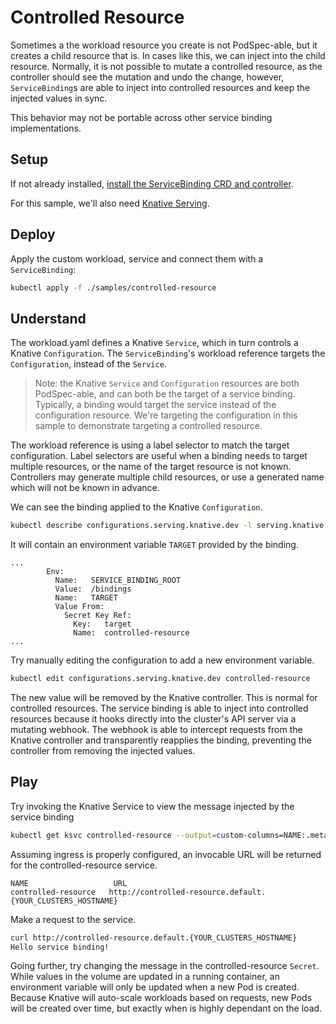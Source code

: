 # Controlled Resource

Sometimes a the workload resource you create is not PodSpec-able, but it creates a child resource that is. In cases like this, we can inject into the child resource. Normally, it is not possible to mutate a controlled resource, as the controller should see the mutation and undo the change, however, `ServiceBinding`s are able to inject into controlled resources and keep the injected values in sync.

This behavior may not be portable across other service binding implementations.

## Setup

If not already installed, [install the ServiceBinding CRD and controller][install].

For this sample, we'll also need [Knative Serving][knative-install].

## Deploy

Apply the custom workload, service and connect them with a `ServiceBinding`:

```sh
kubectl apply -f ./samples/controlled-resource
```

## Understand

The workload.yaml defines a Knative `Service`, which in turn controls a Knative `Configuration`.
The `ServiceBinding`'s workload reference targets the `Configuration`, instead of the `Service`.

> Note: the Knative `Service` and `Configuration` resources are both PodSpec-able, and can both be the target of a service binding. Typically, a binding would target the service instead of the configuration resource. We're targeting the configuration in this sample to demonstrate targeting a controlled resource.

The workload reference is using a label selector to match the target configuration. Label selectors are useful when a binding needs to target multiple resources, or the name of the target resource is not known. Controllers may generate multiple child resources, or use a generated name which will not be known in advance.

We can see the binding applied to the Knative `Configuration`.

```sh
kubectl describe configurations.serving.knative.dev -l serving.knative.dev/service=controlled-resource
```

It will contain an environment variable `TARGET` provided by the binding.

```
...
        Env:
          Name:   SERVICE_BINDING_ROOT
          Value:  /bindings
          Name:   TARGET
          Value From:
            Secret Key Ref:
              Key:   target
              Name:  controlled-resource
...
```

Try manually editing the configuration to add a new environment variable.

```sh
kubectl edit configurations.serving.knative.dev controlled-resource
```

The new value will be removed by the Knative controller.
This is normal for controlled resources.
The service binding is able to inject into controlled resources because it hooks directly into the cluster's API server via a mutating webhook.
The webhook is able to intercept requests from the Knative controller and transparently reapplies the binding, preventing the controller from removing the injected values.

## Play

Try invoking the Knative Service to view the message injected by the service binding

```sh
kubectl get ksvc controlled-resource --output=custom-columns=NAME:.metadata.name,URL:.status.url
```

Assuming ingress is properly configured, an invocable URL will be returned for the controlled-resource service.

```
NAME                   URL
controlled-resource   http://controlled-resource.default.{YOUR_CLUSTERS_HOSTNAME}
```

Make a request to the service.

```sh
curl http://controlled-resource.default.{YOUR_CLUSTERS_HOSTNAME}
Hello service binding!
```

Going further, try changing the message in the controlled-resource `Secret`.
While values in the volume are updated in a running container, an environment variable will only be updated when a new Pod is created.
Because Knative will auto-scale workloads based on requests, new Pods will be created over time, but exactly when is highly dependant on the load.


[knative-install]: https://knative.dev/docs/install/any-kubernetes-cluster/#installing-the-serving-component
[install]: ../../README.md#try-it-out
